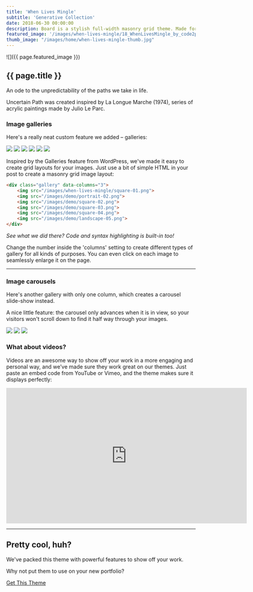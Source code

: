 ```yaml
---
title: 'When Lives Mingle'
subtitle: 'Generative Collection'
date: 2018-06-30 00:00:00
description: Board is a stylish full-width masonry grid theme. Made for designers, artists, photographers and developers to show off their best work.
featured_image: '/images/when-lives-mingle/18_WhenLivesMingle_by_code2pixels_0x69c170f4cafb2e98d04baccd331d698a84f817568421a32a5a2eef21169f4c25.png'
thumb_image: "/images/home/when-lives-mingle-thumb.jpg"
---
```


![]({{ page.featured_image }})

## {{ page.title }}

An ode to the unpredictability of the paths we take in life.

Uncertain Path was created inspired by La Longue Marche (1974), series of acrylic paintings made by Julio Le Parc.

### Image galleries

Here's a really neat custom feature we added – galleries:

<div class="gallery" data-columns="3">
	<img src="/images/when-lives-mingle/4_WhenLivesMingle_by_code2pixels_0x9e9712586bbe9e1b74d2f8c8ab84df1bdc90a3f9d0627b38a5fa74f37af0c5c4 (1).png">
	<img src="/images/when-lives-mingle/8_WhenLivesMingle_by_code2pixels_0x15be08c438e9024d6cf3a3dd9a41d26190bf92c2f0bdb78ea14427cd317cf2c3 (2).png">
	<img src="/images/when-lives-mingle/10_WhenLivesMingle_by_code2pixels_0xcbde9339a1b5e6d88481cb3baee7e03577be3b140e00cc32dfca297d7e70ddce (3).png">
	<img src="/images/when-lives-mingle/11_WhenLivesMingle_by_code2pixels_0xf1920add764e5a318c398064b70804772244b20243dde41a1af4f6383fde5d58 (2).png">
	<img src="/images/when-lives-mingle/18_WhenLivesMingle_by_code2pixels_0x69c170f4cafb2e98d04baccd331d698a84f817568421a32a5a2eef21169f4c25.png">
	<img src="/images/when-lives-mingle/13_WhenLivesMingle_by_code2pixels_0x865382e349dadae37a3fcef20c2857af59b867394aaca3a9bb09e704585f48ad.png">
</div>

Inspired by the Galleries feature from WordPress, we've made it easy to create grid layouts for your images. Just use a bit of simple HTML in your post to create a masonry grid image layout:

```html
<div class="gallery" data-columns="3">
    <img src="/images/when-lives-mingle/square-01.png">
    <img src="/images/demo/portrait-02.png">
    <img src="/images/demo/square-02.png">
    <img src="/images/demo/square-03.png">
    <img src="/images/demo/square-04.png">
    <img src="/images/demo/landscape-05.png">
</div>
```

*See what we did there? Code and syntax highlighting is built-in too!*

Change the number inside the 'columns' setting to create different types of gallery for all kinds of purposes. You can even click on each image to seamlessly enlarge it on the page.

---

### Image carousels

Here's another gallery with only one column, which creates a carousel slide-show instead.

A nice little feature: the carousel only advances when it is in view, so your visitors won't scroll down to find it half way through your images.

<div class="gallery" data-columns="1">
	<img src="/images/demo/landscape-02.png">
	<img src="/images/demo/landscape-03.png">
	<img src="/images/demo/landscape-04.png">
</div>

### What about videos?

Videos are an awesome way to show off your work in a more engaging and personal way, and we’ve made sure they work great on our themes. Just paste an embed code from YouTube or Vimeo, and the theme makes sure it displays perfectly:

<iframe src="https://player.vimeo.com/video/107469489" width="640" height="360" frameborder="0" allowfullscreen></iframe>

---

## Pretty cool, huh?

We've packed this theme with powerful features to show off your work.

Why not put them to use on your new portfolio?

<a href="https://jekyllthemes.io/theme/board-portfolio-jekyll-theme" class="button button--large">Get This Theme</a>